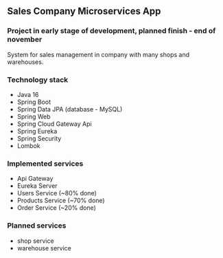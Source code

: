 ## Sales Company Microservices App  

### Project in early stage of development, planned finish - end of november  

System for sales management in company with many shops and warehouses.

### Technology stack  

- Java 16  
- Spring Boot  
- Spring Data JPA (database - MySQL)  
- Spring Web  
- Spring Cloud Gateway Api
- Spring Eureka   
- Spring Security  
- Lombok  

### Implemented services

- Api Gateway
- Eureka Server  
- Users Service (~80% done)
- Products Service (~70% done)
- Order Service (~20% done)

### Planned services  

- shop service  
- warehouse service 


